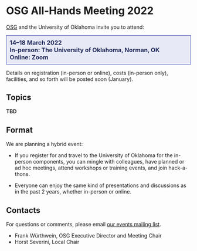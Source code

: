# OSG All-Hands Meeting 2022

[OSG](https://www.opensciencegrid.org/) and the University of Oklahoma invite you to attend:

<div style="border: 1px solid #3F51B5; color: #20295A; background-color: #E7E9F6; padding: 1ex; font-size: 115%; font-weight: bold;">
  14&ndash;18 March 2022
  <br>
  In-person: The University of Oklahoma, Norman, OK
  <br>
  Online: Zoom
</div>

Details on registration (in-person or online), costs (in-person only), facilities,
and so forth will be posted soon (January).

## Topics

**TBD**

## Format

We are planning a hybrid event:

*  If you register for and travel to the University of Oklahoma for the in-person components,
   you can mingle with colleagues,
   have planned or ad hoc meetings,
   attend workshops or training events,
   and join hack-a-thons.

*  Everyone can enjoy the same kind of presentations and discussions as in the past 2 years,
   whether in-person or online.

## Contacts

For questions or comments, please email
[our events mailing list](mailto:events@opensciencegrid.org).

* Frank Würthwein, OSG Executive Director and Meeting Chair
* Horst Severini, Local Chair
